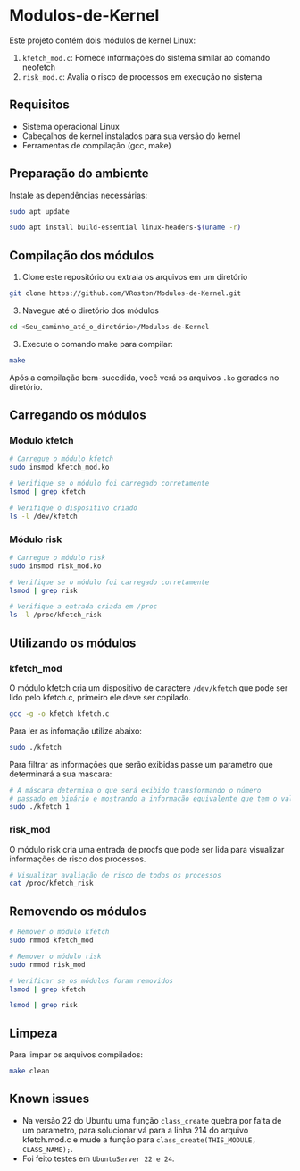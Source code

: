 # Modulos-de-Kernel

Este projeto contém dois módulos de kernel Linux:
1. `kfetch_mod.c`: Fornece informações do sistema similar ao comando neofetch
2. `risk_mod.c`: Avalia o risco de processos em execução no sistema

## Requisitos

- Sistema operacional Linux
- Cabeçalhos de kernel instalados para sua versão do kernel
- Ferramentas de compilação (gcc, make)

## Preparação do ambiente

Instale as dependências necessárias:

```bash
sudo apt update
```

```bash
sudo apt install build-essential linux-headers-$(uname -r)
```

## Compilação dos módulos

1. Clone este repositório ou extraia os arquivos em um diretório
```bash
git clone https://github.com/VRoston/Modulos-de-Kernel.git
``` 
3. Navegue até o diretório dos módulos
```bash
cd <Seu_caminho_até_o_diretório>/Modulos-de-Kernel
```
3. Execute o comando make para compilar:
```bash
make
```

Após a compilação bem-sucedida, você verá os arquivos `.ko` gerados no diretório.

## Carregando os módulos

### Módulo kfetch

```bash
# Carregue o módulo kfetch
sudo insmod kfetch_mod.ko
```
```bash
# Verifique se o módulo foi carregado corretamente
lsmod | grep kfetch
```
```bash
# Verifique o dispositivo criado
ls -l /dev/kfetch
```

### Módulo risk

```bash
# Carregue o módulo risk
sudo insmod risk_mod.ko
```
```bash
# Verifique se o módulo foi carregado corretamente
lsmod | grep risk
```
```bash
# Verifique a entrada criada em /proc
ls -l /proc/kfetch_risk
```

## Utilizando os módulos

### kfetch_mod

O módulo kfetch cria um dispositivo de caractere `/dev/kfetch` que pode ser lido pelo kfetch.c, primeiro ele deve ser copilado.

```bash
gcc -g -o kfetch kfetch.c
```
Para ler as infomação utilize abaixo:

```bash
sudo ./kfetch
```

Para filtrar as informações que serão exibidas passe um parametro que determinará a sua mascara:  

```bash
# A máscara determina o que será exibido transformando o número
# passado em binário e mostrando a informação equivalente que tem o valor 1
sudo ./kfetch 1
```

### risk_mod

O módulo risk cria uma entrada de procfs que pode ser lida para visualizar informações de risco dos processos.

```bash
# Visualizar avaliação de risco de todos os processos
cat /proc/kfetch_risk
```

## Removendo os módulos

```bash
# Remover o módulo kfetch
sudo rmmod kfetch_mod
```
```bash
# Remover o módulo risk
sudo rmmod risk_mod
```
```bash
# Verificar se os módulos foram removidos
lsmod | grep kfetch
```
```bash
lsmod | grep risk
```

## Limpeza

Para limpar os arquivos compilados:

```bash
make clean
```
## Known issues

- Na versão 22 do Ubuntu uma função ```class_create``` quebra por falta de um parametro, para solucionar vá para a linha 214 do arquivo kfetch.mod.c e mude a função para ```class_create(THIS_MODULE, CLASS_NAME);```.
- Foi feito testes em ```UbuntuServer 22 e 24```.

